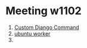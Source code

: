 # Meeting w1102

1. [Custom Django Command](../django/custom-django-manage.py-command.md)
2. [ubuntu worker](../ubuntu-worker.md)
3. 


